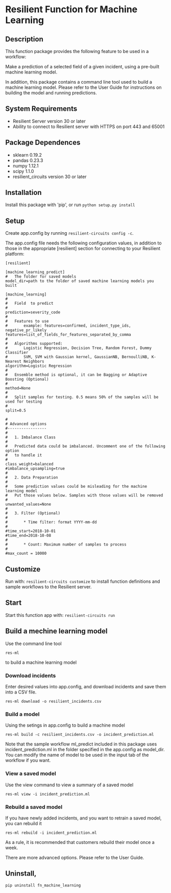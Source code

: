 # Resilient Function for Machine Learning

## Description

This function package provides the following feature to be used in a workflow:

Make a prediction of a selected field of a given incident, using a pre-built machine learning model.

In addition, this package contains a command line tool used to build a machine learning model.
Please refer to the User Guide for instructions on building the model and running predictions.

## System Requirements
- Resilient Server version 30 or later
- Ability to connect to Resilient server with HTTPS on port 443 and 65001

## Package Dependences
- sklearn 0.19.2
- pandas 0.23.3
- numpy 1.12.1
- scipy 1.1.0
- resilient_circuits version 30 or later

## Installation
Install this package with 'pip', or run `python setup.py install`

## Setup
Create app.config by running `resilient-circuits config -c`.

The app.config file needs the following configuration values, in addition to those in the appropriate [resilient] section for
connecting to your Resilient platform:

```
[resilient]

[machine_learning_predict]
#   The folder for saved models
model_dir=path to the folder of saved machine learning models you built

[machine_learning]
#
#   Field  to predict
#
prediction=severity_code
#
#   Features to use
#       example: features=confirmed, incident_type_ids, negative_pr_likely
features=list_of_fields_for_features_separated_by_comma
#
#   Algorithms supported:
#       Logistic Regression, Decision Tree, Random Forest, Dummy Classifier
#       SVM, SVM with Gaussian kernel, GaussianNB, BernoulliNB, K-Nearest Neighbors
algorithm=Logistic Regression
#
#   Ensemble method is optional, it can be Bagging or Adaptive Boosting (Optional)
#
method=None
#
#   Split samples for testing. 0.5 means 50% of the samples will be used for testing
#
split=0.5

#
# Advanced options
#-----------------
#
#   1. Imbalance Class
#
#   Predicted data could be imbalanced. Uncomment one of the following option
#   to handle it
#
class_weight=balanced
#imbalance_upsampling=true
#
#   2. Data Preparation
#
#   Some prediction values could be misleading for the machine learning model
#   Put those values below. Samples with those values will be removed
#
unwanted_values=None
#
#   3. Filter (Optional)
#
#       * Time filter: format YYYY-mm-dd
#
#time_start=2018-10-01
#time_end=2018-10-08
#
#       * Count: Maximum number of samples to process
#
#max_count = 10000

```

## Customize
Run with: `resilient-circuits customize` to install function definitions and sample workflows to the Resilient server.

## Start
Start this function app with: `resilient-circuits run`

## Build a mechine learning model
Use the command line tool
```
res-ml
```
to build a machine learning model

### Download incidents
Enter desired values into app.config, and download incidents and save them into a CSV file.
```
res-ml download -o resilient_incidents.csv
```

### Build a model
Using the setings in app.config to build a machine model
```
res-ml build -c resilient_incidents.csv -o incident_prediction.ml
```
Note that the sample workflow ml_predict included in this package uses incident_prediction.ml in
the folder specified in the app.config as model_dir. You can modify the name of model to be used in
the input tab of the workflow if you want.

### View a saved model
Use the view command to view a summary of a saved model
```
res-ml view -i incident_prediction.ml
```

### Rebuild a saved model
If you have newly added incidents, and you want to retrain a saved model, you can rebuild it
```
res-ml rebuild -i incident_prediction.ml
```
As a rule, it is recommended that customers rebuild their model once a week.

There are more advanced options. Please refer to the User Guide.
## Uninstall,

    pip uninstall fn_machine_learning
